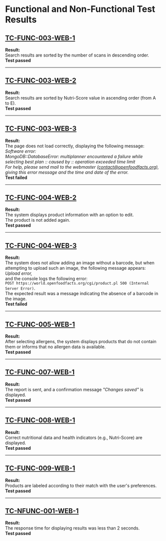 # Functional and Non-Functional Test Results

## [TC-FUNC-003-WEB-1](https://github.com/TO-perelki/testowanie/blob/main/ENGLISH%20VERSION/LOW-LEVEL-TEST/LOW-LEVEL-TEST-WEB.md#tc-func-003-web-1-sorting-results-by-most-scanned-products)
**Result:**  
Search results are sorted by the number of scans in descending order.  
**Test passed**

---

## [TC-FUNC-003-WEB-2](https://github.com/TO-perelki/testowanie/blob/main/ENGLISH%20VERSION/LOW-LEVEL-TEST/LOW-LEVEL-TEST-WEB.md#tc-func-003-web-2-sorting-results-by-nutri-score)
**Result:**  
Search results are sorted by Nutri-Score value in ascending order (from A to E).  
**Test passed**

---

## [TC-FUNC-003-WEB-3](https://github.com/TO-perelki/testowanie/blob/main/ENGLISH%20VERSION/LOW-LEVEL-TEST/LOW-LEVEL-TEST-WEB.md#tc-func-003-web-3-sorting-results-by-eco-score)
**Result:**  
The page does not load correctly, displaying the following message:  
*Software error:  
MongoDB::DatabaseError: multiplanner encountered a failure while selecting best plan :: caused by :: operation exceeded time limit  
For help, please send mail to the webmaster (contact@openfoodfacts.org), giving this error message and the time and date of the error.*  
**Test failed**

---

## [TC-FUNC-004-WEB-2](https://github.com/TO-perelki/testowanie/blob/main/ENGLISH%20VERSION/LOW-LEVEL-TEST/LOW-LEVEL-TEST-WEB.md#tc-func-004-web-2-verification-of-adding-existing-products-to-the-database-on-the-website)
**Result:**  
The system displays product information with an option to edit.  
The product is not added again.  
**Test passed**

---

## [TC-FUNC-004-WEB-3](https://github.com/TO-perelki/testowanie/blob/main/ENGLISH%20VERSION/LOW-LEVEL-TEST/LOW-LEVEL-TEST-WEB.md#tc-func-004-web-3-verification-of-adding-new-products-without-a-barcode-to-the-database-on-the-website)
**Result:**  
The system does not allow adding an image without a barcode, but when attempting to upload such an image, the following message appears:  
*Upload error,*  
and the console logs the following error:  
`POST https://world.openfoodfacts.org/cgi/product.pl 500 (Internal Server Error)`.  
The expected result was a message indicating the absence of a barcode in the image.  
**Test failed**

---

## [TC-FUNC-005-WEB-1](https://github.com/TO-perelki/testowanie/blob/main/ENGLISH%20VERSION/LOW-LEVEL-TEST/LOW-LEVEL-TEST-WEB.md#tc-func-005-web-1-verification-of-displaying-allergen-information)
**Result:**  
After selecting allergens, the system displays products that do not contain them or informs that no allergen data is available.  
**Test passed**

---

## [TC-FUNC-007-WEB-1](https://github.com/TO-perelki/testowanie/blob/main/ENGLISH%20VERSION/LOW-LEVEL-TEST/LOW-LEVEL-TEST-WEB.md#tc-func-007-web-1-verification-of-reporting-incorrect-or-incomplete-product-data)
**Result:**  
The report is sent, and a confirmation message *"Changes saved"* is displayed.  
**Test passed**

---

## [TC-FUNC-008-WEB-1](https://github.com/TO-perelki/testowanie/blob/main/ENGLISH%20VERSION/LOW-LEVEL-TEST/LOW-LEVEL-TEST-WEB.md#tc-func-008-web-1-verification-of-displaying-nutritional-value-ratings)
**Result:**  
Correct nutritional data and health indicators (e.g., Nutri-Score) are displayed.  
**Test passed**

---

## [TC-FUNC-009-WEB-1](https://github.com/TO-perelki/testowanie/blob/main/ENGLISH%20VERSION/LOW-LEVEL-TEST/LOW-LEVEL-TEST-WEB.md#tc-func-009-web-1-verification-of-user-dietary-preference-handling)
**Result:**  
Products are labeled according to their match with the user's preferences.  
**Test passed**

---

## [TC-NFUNC-001-WEB-1](https://github.com/TO-perelki/testowanie/blob/main/ENGLISH%20VERSION/LOW-LEVEL-TEST/LOW-LEVEL-TEST-WEB.md#tc-nfunc-001-web-1-verification-of-system-response-time)
**Result:**  
The response time for displaying results was less than 2 seconds.  
**Test passed**
